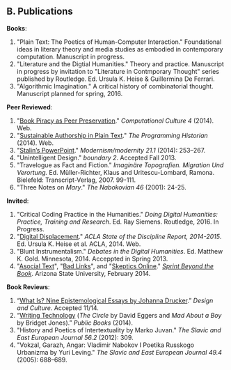 ## B. Publications

**Books**:

1. "Plain Text: The Poetics of Human-Computer Interaction." Foundational ideas
   in literary theory and media studies as embodied in contemporary
computation. Manuscript in progress.
1. "Literature and the Digtial Humanities." Theory and practice. Manuscript
   in progress by invitation to "Literature in Contmporary Thought" series
published by Routledge. Ed. Ursula K. Heise & Guillermina De Ferrari.
1. "Algorithmic Imagination." A critical history of combinatorial thought.
   Manuscript planned for spring, 2016.

**Peer Reviewed**:

1. "[Book Piracy as Peer
   Preservation](http://computationalculture.net/article/book-piracy-as-peer-preservation)."
*Computational Culture 4* (2014). Web.
1. "[Sustainable Authorship in Plain
   Text](http://programminghistorian.org/lessons/sustainable-authorship-in-plain-text-using-pandoc-and-markdown)."
*The Programming Historian* (2014). Web.
1. "[Stalin’s
   PowerPoint](http://muse.jhu.edu/journals/modernism-modernity/v021/21.1.tenen.html)."
*Modernism/modernity 21.1* (2014): 253–267.
1. "Unintelligent Design." *boundary 2*. Accepted Fall 2013.
1. "Travelogue as Fact and Fiction." *Imaginäre Topografien.  Migration Und
   Verortung.* Ed. Müller-Richter, Klaus and Uritescu-Lombard, Ramona.
Bielefeld: Transcript-Verlag, 2007. 99-111.
1. "Three Notes on *Mary*." *The Nabokovian 46* (2001): 24-25.

**Invited**:

1. "Critical Coding Practice in the Humanities." *Doing Digital
Humanities: Practice, Training and Research*. Ed. Ray Siemens. Routledge, 2016. In Progress.
1. "[Digital
   Displacement](http://stateofthediscipline.acla.org/entry/digital-displacement)." *ACLA State of the Discipline
Report, 2014-2015*. Ed. Ursula K. Heise et al. ACLA, 2014. Web.
1. "Blunt Instrumentalism." *Debates in the Digital Humanities*. Ed.
Matthew K. Gold. Minnesota, 2014. Acceppted in Spring 2013.
1. "[Asocial Text](http://web.archive.org/web/20141005021553/http://sprintbeyondthebook.com/2014/02/asocial-text/)", 
"[Bad Links](http://web.archive.org/web/20141005021655/http://sprintbeyondthebook.com/2014/02/bad-links/)", 
and "[Skeptics Online](http://web.archive.org/web/20141005021417/http://sprintbeyondthebook.com/2014/02/skeptics-online/)."
*[Sprint Beyond the Book](http://sprintbeyondthebook.com/)*. Arizona State University, February 2014.


**Book Reviews**:

1. “[What Is? Nine Epistemological Essays by Johanna Drucker](http://www.tandfonline.com/doi/full/10.1080/17547075.2015.1051841#abstract).”
   *Design and Culture*. Accepted 11/14.
1. “[Writing Technology](http://www.publicbooks.org/fiction/writing-technology) (*The Circle* by David Eggers and *Mad About
   a Boy* by Bridget Jones).” *Public Books* (2014).
1. "History and Poetics of Intertextuality by Marko Juvan." *The Slavic and
   East European Journal 56.2* (2012): 309.
1. "Vokzal, Garazh, Angar: Vladimir Nabokov I Poetika Russkogo Urbanizma by
   Yuri Leving." *The Slavic and East European Journal 49.4* (2005): 688–689.

